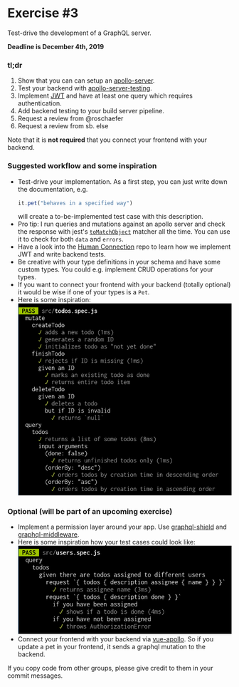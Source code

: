 # Exercise \#3

Test-drive the development of a GraphQL server.

**Deadline is December 4th, 2019**

### tl;dr

1. Show that you can can setup an [apollo-server](https://www.apollographql.com/docs/apollo-server/).
2. Test your backend with [apollo-server-testing](https://www.apollographql.com/docs/apollo-server/testing/testing/).
3. Implement [JWT](https://jwt.io/) and have at least one query which requires authentication.
4. Add backend testing to your build server pipeline.
5. Request a review from @roschaefer
6. Request a review from sb. else

Note that it is **not required** that you connect your frontend with your
backend.


### Suggested workflow and some inspiration

* Test-drive your implementation. As a first step, you can just write down the
  documentation, e.g.
   ```js
   it.pet("behaves in a specified way")
   ```
   will create a to-be-implemented test case with this description.
* Pro tip: I run queries and mutations against an apollo server and check the
  response with jest's [`toMatchObject`](https://jestjs.io/docs/en/expect#tomatchobjectobject)
  matcher all the time. You can use it to check for both `data` and `errors`.
* Have a look into the [Human Connection](https://github.com/human-connection/human-connection)
  repo to learn how we implement JWT and write backend tests.
* Be creative with your type definitions in your schema and have some custom
  types. You could e.g. implement CRUD operations for your types. 
* If you want to connect your frontend with your backend (totally optional) it
  would be wise if one of your types is a `Pet`.
* Here is some inspiration: ![Test cases for CRUD operations](./crud.png)


### Optional (will be part of an upcoming exercise)
* Implement a permission layer around your app. Use [graphql-shield](https://github.com/maticzav/graphql-shield)
  and [graphql-middleware](https://github.com/prisma-labs/graphql-middleware).
* Here is some inspiration how your test cases could look like:
  ![Test cases for a permission layer](./permissions.png)
* Connect your frontend with your backend via [vue-apollo](https://github.com/vuejs/vue-apollo).
  So if you update a pet in your frontend, it sends a graphql mutation to the
  backend.


If you copy code from other groups, please give credit to them in your commit
messages.
